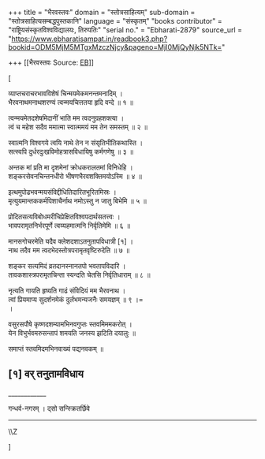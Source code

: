 +++
title = "भैरवस्तवः"
domain = "स्तोत्रसाहित्यम्"
sub-domain = "स्तोत्रसाहित्यसम्बद्धपुस्तकानि"
language = "संस्कृतम्"
"books contributor" = "राष्ट्रियसंस्कृतविश्वविद्यालयः, तिरुपतिः"
"serial no." = "Ebharati-2879"
source_url = "https://www.ebharatisampat.in/readbook3.php?bookid=ODM5MjM5MTgxMzczNjcy&pageno=MjI0MjQyNjk5NTk="

+++
[[भैरवस्तवः	Source: [EB](https://www.ebharatisampat.in/readbook3.php?bookid=ODM5MjM5MTgxMzczNjcy&pageno=MjI0MjQyNjk5NTk=)]]

\[



व्याप्तचराचरभावविशेषं चिन्मयमेकमनन्तमनादिम् ।  
भैरवनाथमनाथशरण्यं त्वन्मयचित्ततया हृदि वन्दे ॥ १ ॥

त्वन्मयमेतदशेषमिदानीं भाति मम त्वदनुग्रहशक्त्या ।  
त्वं च महेश सदैव ममात्मा स्वात्ममयं मम तेन समस्तम् ॥ २ ॥

स्वात्मनि विश्वगये त्वयि नाथे तेन न संसृतिभीतिकथास्ति ।  
सत्स्वपि दुर्धरदुःखविमोहत्रासविधायिषु कर्मगणेषु ॥ ३ ॥

अन्तक मां प्रति मा दृशमेनां क्रोधकरालतमां विनिधेहि ।  
शङ्करसेवनचिन्तनधीरो भीषणभैरवशक्तिमयोऽस्मि ॥ ४ ॥

इत्थमुपोढभवन्मयसंविद्दीधितिदारितभूरितमिस्रः ।  
मृत्युयमान्तककर्मपिशाचैर्नाथ नमोऽस्तु न जातु बिभेमि ॥ ५ ॥

प्रोदितसत्यविबोधमरीचिप्रेक्षितविश्वपदार्थसतत्त्वः ।  
भावपरामृतनिर्भरपूर्णे त्वय्यहमात्मनि निर्वृतिमेमि ॥ ६ ॥

मानसगोचरमेति यदैव क्लेशदशाऽतनुतापविधात्री \[१\] ।  
नाथ तदैव मम त्वदभेदस्तोत्रपरामृतवृष्टिरुदेति ॥ ७ ॥

शङ्कर सत्यमिदं व्रतदानस्नानतपो भवतापविदारि ।  
तावकशास्त्रपरामृतचिन्ता स्यन्दति चेतसि निर्वृतिधाराम् ॥ ८ ॥

नृत्यति गायति हृष्यति गाढं संविदियं मम भैरवनाथ ।  
त्वां प्रियमाप्य सुदर्शनमेकं दुर्लभमन्यजनैः समयज्ञम् ॥ ९ ।=  
।


वसुरसपौषे कृष्णदशम्यामभिनवगुप्तः स्तवमिममकरोत् ।  
येन विभुर्भवमरुसन्तापं शमयति जनस्य झटिति दयालुः ॥

समाप्तं स्तवमिदमभिनवाख्यं पद्यनवकम् ॥

\[१\] वर् तनुतामविधाय  
------------------------------------------------------------------------

\_\_\_\_\_\_\_\_\_\_\_\_


गन्धर्व-नगरम् । द्सो सन्स्क्रितर्छिवे

------------------------------------------------------------------------

\\\\Z  



\]
